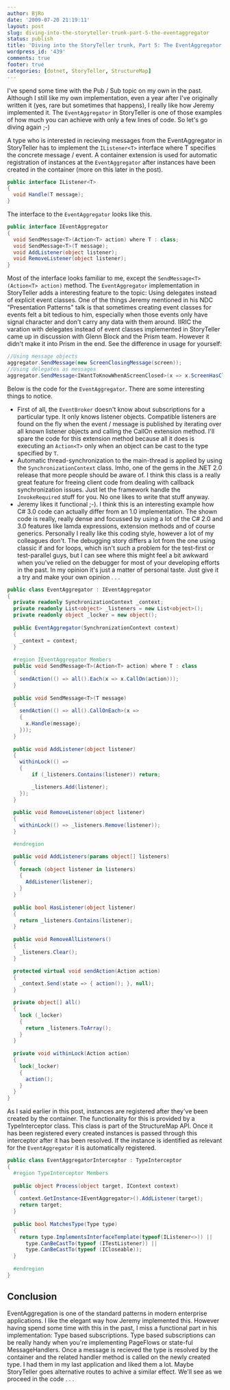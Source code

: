 ```yaml
---
author: BjRo
date: '2009-07-20 21:19:11'
layout: post
slug: diving-into-the-storyteller-trunk-part-5-the-eventaggregator
status: publish
title: 'Diving into the StoryTeller trunk, Part 5: The EventAggregator'
wordpress_id: '439'
comments: true
footer: true
categories: [dotnet, StoryTeller, StructureMap]
---
```


I've spend some time with the Pub / Sub topic on my own in the past. Although I
still like my own implementation, even a year after I've originally
written it (yes, rare but sometimes that happens), I really like how
Jeremy implemented it. The `EventAggregator` in StoryTeller is one of
those examples of how much you can achieve with only a few lines of
code. So let's go diving again ;-)

A type who is interested in recieving messages from the EventAggregator
in StoryTeller has to implement the `IListener<T>` interface where T
specifies the concrete message / event. A container extension is used
for automatic registration of instances at the `EventAggregator` after
instances have been created in the container (more on this later in the
post).

``` csharp The listener interface 
public interface IListener<T> 
{ 
  void Handle(T message); 
}
```
The interface to the `EventAggregator` looks like this. 
``` csharp The EventAggregator interface 
public interface IEventAggregator 
{ 
  void SendMessage<T>(Action<T> action) where T : class; 
  void SendMessage<T>(T message);
  void AddListener(object listener); 
  void RemoveListener(object listener);
} 
```

Most of the interface looks familiar to me, except the
`SendMessage<T>(Action<T> action)` method. The `EventAggregator`
implementation in StoryTeller adds a interesting feature to the topic:
Using delegates instead of explicit event classes. One of the things
Jeremy mentioned in his NDC "Presentation Patterns" talk is that
sometimes creating event classes for events felt a bit tedious to him,
especially when those events only have signal character and don't carry
any data with them around. IIRIC the varation with delegates instead of
event classes implemented in StoryTeller came up in discussion with
Glenn Block and the Prism team. However it didn't make it into Prism in
the end. See the difference in usage for yourself: 

``` csharp Classic vs. delegate based messaging
//Using message objects 
aggregator.SendMessage(new ScreenClosingMessage(screen)); 
//Using delegates as messages
aggregator.SendMessage<IWantToKnowWhenAScreenClosed>(x => x.ScreenHasClosed(screen)); 
```

Below is the code for the `EventAggregator`. There are some interesting things to notice.

-   First of all, the `EventBroker` doesn't know about subscriptions for a
    particular type. It only knows listener objects. Compatible
    listeners are found on the fly when the event / message is published
    by iterating over all known listener objects and calling the CallOn
    extension method. I'll spare the code for this extension method
    because all it does is executing an `Action<T>` only when an object
    can be cast to the type specified by `T`.
-   Automatic thread-synchronization to the main-thread is applied by
    using the `SynchronizationContext` class. Imho, one of the gems in the
    .NET 2.0 release that more people should be aware of. I think this
    class is a really great feature for freeing client code from dealing
    with callback synchronization issues. Just let the framework handle
    the `InvokeRequired` stuff for you. No one likes to write that stuff
    anyway.
-   Jeremy likes it functional ;-). I think this is an interesting
    example how C# 3.0 code can actually differ from an 1.0
    implementation. The shown code is really, really dense and focussed
    by using a lot of the C# 2.0 and 3.0 features like lamda
    expressions, extension methods and of course generics. Personally I
    really like this coding style, however a lot of my colleagues don't.
    The debugging story differs a lot from the one using classic if and
    for loops, which isn't such a problem for the test-first or
    test-parallel guys, but I can see where this might feel a bit
    awkward when you've relied on the debugger for most of your
    developing efforts in the past. In my opinion it's just a matter of
    personal taste. Just give it a try and make your own opinion . . .

``` csharp The EventAggregator as implemented in StoryTeller
public class EventAggregator : IEventAggregator
{ 
  private readonly SynchronizationContext _context; 
  private readonly List<object> _listeners = new List<object>(); 
  private readonly object _locker = new object(); 
  
  public EventAggregator(SynchronizationContext context) 
  {
    _context = context; 
  } 
  
  #region IEventAggregator Members 
  public void SendMessage<T>(Action<T> action) where T : class 
  { 
    sendAction(() => all().Each(x => x.CallOn(action))); 
  }
  
  public void SendMessage<T>(T message) 
  {
    sendAction(() => all().CallOnEach>(x => 
    {
      x.Handle(message); 
    })); 
  } 
  
  public void AddListener(object listener) 
  {
    withinLock(() => 
    { 
        if (_listeners.Contains(listener)) return;

        _listeners.Add(listener); 
    });
  } 
  
  public void RemoveListener(object listener) 
  { 
    withinLock(() => _listeners.Remove(listener)); 
  }

  #endregion 

  public void AddListeners(params object[] listeners) 
  { 
    foreach (object listener in listeners)
    { 
      AddListener(listener); 
    } 
  } 
  
  public bool HasListener(object listener) 
  {
    return _listeners.Contains(listener); 
  } 
  
  public void RemoveAllListeners() 
  {
    _listeners.Clear(); 
  } 

  protected virtual void sendAction(Action action) 
  {
    _context.Send(state => { action(); }, null); 
  } 

  private object[] all() 
  {
    lock (_locker) 
    { 
      return _listeners.ToArray(); 
    } 
  } 
  
  private void withinLock(Action action) 
  { 
    lock(_locker) 
    {
      action(); 
    } 
  } 
}
```

As I said earlier in this post, instances are registered after they've been
created by the container. The functionality for this is provided by a
TypeInterceptor class. This class is part of the StructureMap API. Once
it has been registered every created instances is passed through this
interceptor after it has been resolved. If the instance is identified as
relevant for the `EventAggregator` it is automatically registered. 

``` csharp Integrating the EventAggregator into StructureMap
public class EventAggregatorInterceptor : TypeInterceptor 
{ 
  #region TypeInterceptor Members 
  
  public object Process(object target, IContext context) 
  { 
    context.GetInstance<IEventAggregator>().AddListener(target); 
    return target; 
  } 
  
  public bool MatchesType(Type type) 
  { 
    return type.ImplementsInterfaceTemplate(typeof(IListener<>)) || 
      type.CanBeCastTo(typeof (ITestListener)) ||
      type.CanBeCastTo(typeof (ICloseable)); 
  } 
  
  #endregion 
} 
```

Conclusion
---------------

EventAggregation is one of the standard patterns in modern enterprise
applications. I like the elegant way how Jeremy implemented this.
However having spend some time with this in the past, I miss a
functional part in his implementation: Type based subscriptions. Type
based subscriptions can be really handy when you're implementing
PageFlows or state-ful MessageHandlers. Once a message is recieved the
type is resolved by the container and the related handler method is
called on the newly created type. I had them in my last application and
liked them a lot. Maybe StoryTeller goes alternative routes to achive a
similar effect. We'll see as we proceed in the code . . .
